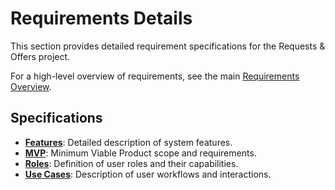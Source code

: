 # Requirements Details

This section provides detailed requirement specifications for the Requests & Offers project.

For a high-level overview of requirements, see the main [Requirements Overview](../requirements.md).

## Specifications

- **[Features](./features.md)**: Detailed description of system features.
- **[MVP](./mvp.md)**: Minimum Viable Product scope and requirements.
- **[Roles](./roles.md)**: Definition of user roles and their capabilities.
- **[Use Cases](./use-cases.md)**: Description of user workflows and interactions. 